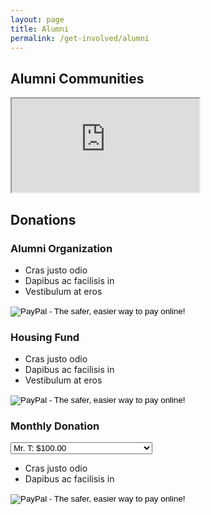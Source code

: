 ```yaml
---
layout: page
title: Alumni
permalink: /get-involved/alumni
---
```


## Alumni Communities

<!-- Alumni map -->
<div class="embed-responsive embed-responsive-16by9">
  <iframe id="alumniMap" src="https://view-awesome-table.com/-KlxQyblWqnpv0ngNv8l/view" scrolling="no" tabindex="-1"></iframe>
</div>

## Donations

<!-- Donation cards -->
<div class="row">
  <div class="col-lg-4 mb-4">
    <div class="card">
      <form action="https://www.paypal.com/cgi-bin/webscr" method="post" target="_blank">
        <input name="cmd" type="hidden" value="_s-xclick">
        <input name="hosted_button_id" type="hidden" value="VDS37JZR7LQAQ">
        <h3 class="card-header text-center">Alumni Organization</h3>
        <div class="card-body">
          <p class="card-text"></p>
        </div>
        <ul class="list-group list-group-flush">
          <li class="list-group-item">Cras justo odio</li>
          <li class="list-group-item">Dapibus ac facilisis in</li>
          <li class="list-group-item">Vestibulum at eros</li>
        </ul>
        <div class="card-footer text-center">
          <input alt="PayPal - The safer, easier way to pay online!" name="submit" src="https://www.paypalobjects.com/en_US/i/btn/btn_donateCC_LG.gif" type="image">
          <img class="aligncenter" src="https://www.paypalobjects.com/en_US/i/scr/pixel.gif" alt="" width="1" height="1" border="0">
        </div>
      </form>
    </div>
  </div>
  <div class="col-lg-4 mb-4">
    <div class="card">
      <form action="https://www.paypal.com/cgi-bin/webscr" method="post" target="_blank">
        <input name="cmd" type="hidden" value="_s-xclick">
        <input name="hosted_button_id" type="hidden" value="K86DXC576MLZL">
        <h3 class="card-header text-center">Housing Fund</h3>
        <div class="card-body">
          <p class="card-text"></p>
        </div>
        <ul class="list-group list-group-flush">
          <li class="list-group-item">Cras justo odio</li>
          <li class="list-group-item">Dapibus ac facilisis in</li>
          <li class="list-group-item">Vestibulum at eros</li>
        </ul>
        <div class="card-footer text-center">
          <input alt="PayPal - The safer, easier way to pay online!" name="submit" src="https://www.paypalobjects.com/en_US/i/btn/btn_donateCC_LG.gif" type="image">
          <img src="https://www.paypalobjects.com/en_US/i/scr/pixel.gif" alt="" width="1" height="1" border="0">
        </div>
      </form>
    </div>
  </div>
  <div class="col-lg-4 mb-4 border-left-1 border-top-0 border-bottom-0 border-right-0 border border-dark">
    <div class="card">
      <form action="https://www.paypal.com/cgi-bin/webscr" method="post" target="_blank">
        <input name="cmd" type="hidden" value="_s-xclick">
        <input name="hosted_button_id" type="hidden" value="D2BA3SJRMPVSS">
        <input name="currency_code" type="hidden" value="USD">
        <input name="on0" type="hidden" value="Let's help the actives. Join a club!">
        <h3 class="card-header text-center">Monthly Donation</h3>
        <div class="card-body">
          <p class="card-text"></p>
          <select name="os0" class="form-control" id="monthlyAmount">
            <option value="Mr. T">Mr. T: $100.00</option>
            <option value="Mr. Bigshot">Mr. Bigshot: $75.00</option>
            <option value="Half Way There">Half Way There: $50.00</option>
            <option value="I'll Share The Wealth">I’ll Share The Wealth: $30.00</option>
            <option value="Wilmer's Club">Wilmer’s Club: $20.00</option>
            <option value="I'm giving her all she's got!">I’m giving her all she’s got!: $10.00</option>
            <option value="I still got loans man!">I still got loans man!: $5.00</option>
          </select>
        </div>
        <ul class="list-group list-group-flush">
          <li class="list-group-item">Cras justo odio</li>
          <li class="list-group-item">Dapibus ac facilisis in</li>
        </ul>
        <div class="card-footer text-center">
          <input alt="PayPal - The safer, easier way to pay online!" name="submit" src="https://www.paypalobjects.com/en_US/i/btn/btn_subscribeCC_LG.gif" type="image">
          <img class="aligncenter" src="https://www.paypalobjects.com/en_US/i/scr/pixel.gif" alt="" width="1" height="1" border="0">
        </div>
      </form>
    </div>
  </div>
</div>
